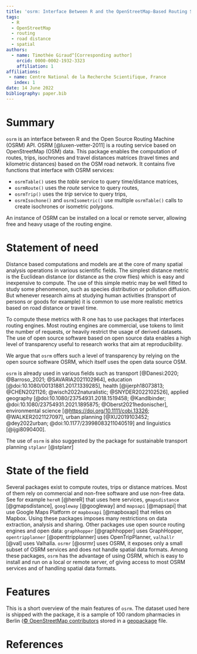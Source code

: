 ```yaml
---
title: 'osrm: Interface Between R and the OpenStreetMap-Based Routing Service OSRM'
tags:
  - R
  - OpenStreetMap
  - routing
  - road distance
  - spatial
authors:
  - name: Timothée Giraud^[Corresponding author] 
    orcid: 0000-0002-1932-3323
    affiliation: 1
affiliations:
 - name: Centre National de la Recherche Scientifique, France
   index: 1
date: 14 June 2022
bibliography: paper.bib
---
```


# Summary

`osrm` is an interface between R and the Open Source Routing Machine (OSRM) API. OSRM [@luxen-vetter-2011] is a routing service based on OpenStreetMap (OSM) data. This package enables the computation of routes, trips, isochrones and travel distances matrices (travel times and kilometric distances) based on the OSM road network. 
It contains five functions that interface with OSRM services:

- `osrmTable()` uses the *table* service to query time/distance matrices,
- `osrmRoute()` uses the *route* service to query routes,
- `osrmTrip()` uses the *trip* service to query trips,
- `osrmIsochone()` and `osrmIsometric()` use multiple `osrmTable()` calls to create isochrones or isometric polygons.

An instance of OSRM can be installed on a local or remote server, allowing free and heavy usage of the routing engine.



# Statement of need

Distance based computations and models are at the core of many spatial analysis operations in various scientific fields.
The simplest distance metric is the Euclidean distance (or distance as the crow flies) which is easy and inexpensive to compute. The use of this simple metric may be well fitted to study some phenomenon, such as species distribution or pollution diffusion. 
But whenever research aims at studying human activities (transport of persons or goods for example) it is common to use more realistic metrics based on road distance or travel time.

To compute these metrics with R one has to use packages that interfaces routing engines. Most routing engines are commercial, use tokens to limit the number of requests, or heavily restrict the usage of derived datasets. 
The use of open source software based on open source data enables a high level of transparency useful to research works that aim at reproducibility. 

We argue that `osrm` offers such a level of transparency by relying on the open source software OSRM, which itself uses the open data source OSM.  

`osrm` is already used in various fields such as
transport [@Danesi:2020; @Barroso_2021; @SAVARIA2021102964], 
education [@doi:10.1080/00131881.2017.1339285], 
health [@ijerph18073813; @CHEN2021126; @wisch2022naturalistic; @SNYDER2022102526], 
applied geography [@doi:10.1080/23754931.2018.1519458; @Kandlbinder; @doi:10.1080/23754931.2021.1895875; @Oberst2021hedonischer], 
environmental science [@https://doi.org/10.1111/cobi.13326; @WALKER2021127097], 
urban planning [@XU2019103452; @dey2022urban; @doi:10.1177/23998083211040519] 
and linguistics [@ijgi8090400].  

The use of `osrm` is also suggested by the package for sustainable transport planning `stplanr` [@stplanr]


# State of the field

Several packages exist to compute routes, trips or distance matrices. Most of them rely on commercial and non-free software and use non-free data. See for example `hereR` [@hereR] that uses here services, `gmapsdistance` [@gmapsdistance], `googleway` [@googleway] and `mapsapi` [@mapsapi] that use Google Maps Platform or `mapboxapi` [@mapboxapi] that relies on Mapbox. Using these packages imposes many restrictions on data extraction, analysis and sharing. Other packages use open source routing engines and open data: `graphhopper` [@graphhopper] uses GraphHopper, `opentripplanner` [@openttripplanner] uses OpenTripPlanner, `valhallr` [@val] uses Valhalla. `osrmr` [@osrmr] uses OSRM, it exposes only a small subset of OSRM services and does not handle spatial data formats. 
Among these packages, `osrm` has the advantage of using OSRM, which is easy to install and run on a local or remote server, of giving access to most OSRM services and of handling spatial data formats. 

# Features 
This is a short overview of the main features of `osrm`. The dataset used here is shipped with the package, it is a sample of 100 random pharmacies in Berlin ([© OpenStreetMap contributors](https://www.openstreetmap.org/copyright/en) stored in a [geopackage](https://www.geopackage.org/) file. 




# References
